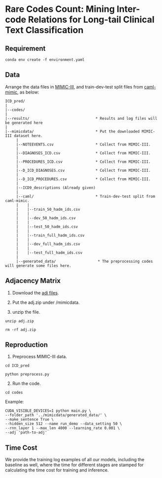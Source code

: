 # Rare Codes Count: Mining Inter-code Relations for Long-tail Clinical Text Classification


## Requirement

```
conda env create -f environment.yaml
```


## Data

Arrange the data files in [MIMIC-III](https://physionet.org/content/mimiciii/1.4/), and train-dev-test split files from [caml-mimic](https://github.com/jamesmullenbach/caml-mimic), as below:

    ICD_pred/
    |
    |--codes/
    |
    |--results/                              * Results and log files will be generated here                                  
    |
    |--mimicdata/                            * Put the downloaded MIMIC-III dataset here.
         |                                  
         |--NOTEEVENTS.csv                   * Collect from MIMIC-III.
         |
         |--DIAGNOSES_ICD.csv                * Collect from MIMIC-III.
         |
         |--PROCEDURES_ICD.csv               * Collect from MIMIC-III.
         |
         |--D_ICD_DIAGNOSES.csv              * Collect from MIMIC-III.
         |
         |--D_ICD_PROCEDURES.csv             * Collect from MIMIC-III.
         |
         |--ICD9_descriptions (Already given)
         |
         |--caml/                            * Train-dev-test split from caml-mimic.
         |    |
         |    |--train_50_hadm_ids.csv
         |    |
         |    |--dev_50_hadm_ids.csv
         |    |
         |    |--test_50_hadm_ids.csv
         |    |
         |    |--train_full_hadm_ids.csv
         |    |
         |    |--dev_full_hadm_ids.csv
         |    |
         |    |--test_full_hadm_ids.csv
         |
         |--generated_data/                   * The preprocessing codes will generate some files here.



## Adjacency Matrix 

1. Download the [adj files](https://drive.google.com/file/d/1LAluKX2kq-UvGrz_-tXbE_3WjhCOxVzG/view?usp=drive_link).

2. Put the adj.zip under /mimicdata.

3. unzip the file.

```
unzip adj.zip

rm -rf adj.zip
```

## Reproduction

1. Preprocess MIMIC-III data.

```
cd ICD_pred

python preprocess.py
```

2. Run the code.

```
cd codes
```

Example:

```
CUDA_VISIBLE_DEVICES=1 python main.py \
--folder_path '../mimicdata/generated_data/' \
--make_sentence True \
--hidden_size 512 --name run_demo --data_setting 50 \
--rnn_layer 1 --max_len 4000 --learning_rate 0.001 \
--adj 'path-to-adj'
```

## Time Cost

We provide the training log examples of all our models, including the baseline as well, where the time for different stages are stamped for calculating the time cost for training and inference.
